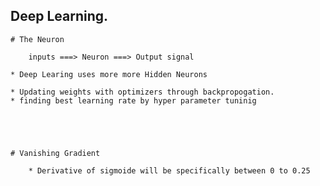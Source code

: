 ## Deep Learning.
    
    # The Neuron
    
        inputs ===> Neuron ===> Output signal
    
    * Deep Learing uses more more Hidden Neurons
 
    * Updating weights with optimizers through backpropogation.
    * finding best learning rate by hyper parameter tuninig
    
    
        
        
        
    # Vanishing Gradient 
    
        * Derivative of sigmoide will be specifically between 0 to 0.25
    